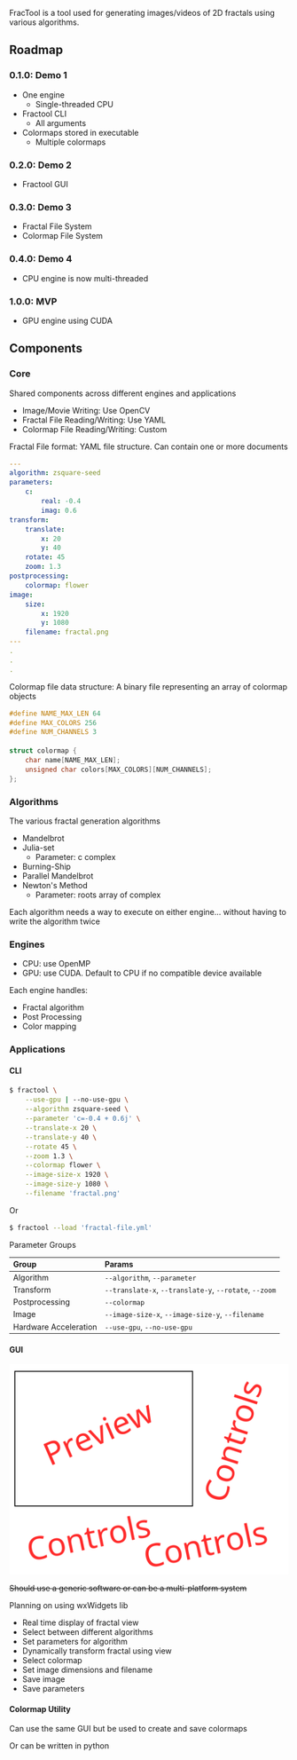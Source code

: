 FracTool is a tool used for generating images/videos of 2D fractals using various 
algorithms.

Roadmap
-------------------------------------------------------------------------------------

### 0.1.0: Demo 1
- One engine
    - Single-threaded CPU
- Fractool CLI
    - All arguments
- Colormaps stored in executable
    - Multiple colormaps

### 0.2.0: Demo 2
- Fractool GUI

### 0.3.0: Demo 3
- Fractal File System
- Colormap File System

### 0.4.0: Demo 4
- CPU engine is now multi-threaded

### 1.0.0: MVP
- GPU engine using CUDA

Components
-------------------------------------------------------------------------------------

### Core

Shared components across different engines and applications

- Image/Movie Writing: Use OpenCV
- Fractal File Reading/Writing: Use YAML
- Colormap File Reading/Writing: Custom

Fractal File format: YAML file structure. Can contain one or more documents

```yaml
---
algorithm: zsquare-seed
parameters:
    c:
        real: -0.4
        imag: 0.6
transform:
    translate:
        x: 20
        y: 40
    rotate: 45
    zoom: 1.3
postprocessing:
    colormap: flower
image:
    size:
        x: 1920
        y: 1080
    filename: fractal.png
---
.
.
.
```

Colormap file data structure: A binary file representing an array of colormap objects

```c++
#define NAME_MAX_LEN 64
#define MAX_COLORS 256
#define NUM_CHANNELS 3

struct colormap {
    char name[NAME_MAX_LEN];
    unsigned char colors[MAX_COLORS][NUM_CHANNELS];
};
```

### Algorithms

The various fractal generation algorithms

- Mandelbrot
- Julia-set
    - Parameter: c complex
- Burning-Ship
- Parallel Mandelbrot
- Newton's Method
    - Parameter: roots array of complex

Each algorithm needs a way to execute on either engine... 
without having to write the algorithm twice

### Engines

- CPU: use OpenMP
- GPU: use CUDA. Default to CPU if no compatible device available

Each engine handles:

- Fractal algorithm
- Post Processing
- Color mapping

### Applications

#### CLI

```bash
$ fractool \
    --use-gpu | --no-use-gpu \
    --algorithm zsquare-seed \
    --parameter 'c=-0.4 + 0.6j' \
    --translate-x 20 \
    --translate-y 40 \
    --rotate 45 \
    --zoom 1.3 \
    --colormap flower \
    --image-size-x 1920 \
    --image-size-y 1080 \
    --filename 'fractal.png'
```

Or

```bash
$ fractool --load 'fractal-file.yml'
```

Parameter Groups

| Group                 | Params                                                 |
|:----------------------|:-------------------------------------------------------|
| Algorithm             | `--algorithm`, `--parameter`                           |
| Transform             | `--translate-x`, `--translate-y`, `--rotate`, `--zoom` |
| Postprocessing        | `--colormap`                                           |
| Image                 | `--image-size-x`, `--image-size-y`, `--filename`       |
| Hardware Acceleration | `--use-gpu`, `--no-use-gpu`                            |

#### GUI

![GUI](gui.svg)

~~Should use a generic software or can be a multi-platform system~~

Planning on using wxWidgets lib

- Real time display of fractal view
- Select between different algorithms
- Set parameters for algorithm
- Dynamically transform fractal using view
- Select colormap
- Set image dimensions and filename
- Save image
- Save parameters

#### Colormap Utility

Can use the same GUI but be used to create and save colormaps

Or can be written in python
